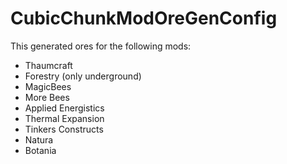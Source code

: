 # CubicChunkModOreGenConfig

This generated ores for the following mods:
 - Thaumcraft
 - Forestry (only underground)
 - MagicBees
 - More Bees
 - Applied Energistics
 - Thermal Expansion
 - Tinkers Constructs
 - Natura
 - Botania
